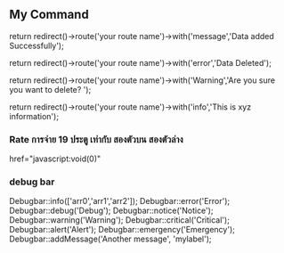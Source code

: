 ## My Command 
return redirect()->route('your route name')->with('message','Data added Successfully');

return redirect()->route('your route name')->with('error','Data Deleted');

return redirect()->route('your route name')->with('Warning','Are you sure you want to delete? ');

return redirect()->route('your route name')->with('info','This is xyz information');



### Rate การจ่าย 19 ประตู เท่ากับ สองตัวบน สองตัวล่าง

href="javascript:void(0)"


### debug bar
Debugbar::info(['arr0','arr1','arr2']);
Debugbar::error('Error');
Debugbar::debug('Debug');
Debugbar::notice('Notice');
Debugbar::warning('Warning');
Debugbar::critical('Critical');
Debugbar::alert('Alert');
Debugbar::emergency('Emergency');
Debugbar::addMessage('Another message', 'mylabel');

